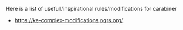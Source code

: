 Here is a list of usefull/inspirational rules/modifications for carabiner

-   https://ke-complex-modifications.pqrs.org/
